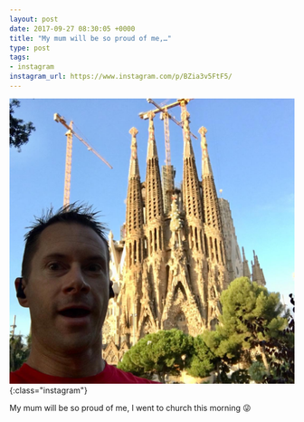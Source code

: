 ```yaml
---
layout: post
date: 2017-09-27 08:30:05 +0000
title: "My mum will be so proud of me,…"
type: post
tags:
- instagram
instagram_url: https://www.instagram.com/p/BZia3v5FtF5/
---
```


![Instagram - BZia3v5FtF5](/img/BZia3v5FtF5.jpg){:class="instagram"}

My mum will be so proud of me, I went to church this morning 😜 
